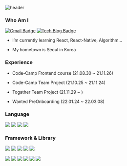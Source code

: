 ![header](https://capsule-render.vercel.app/api?type=waving&color=fbc02d&height=300&section=header&text=Byungjin%20Ahn&fontSize=70)




<h3>Who Am I</h3>

[![Gmail Badge](https://img.shields.io/badge/Gmail-d14836?style=flat-square&logo=Gmail&logoColor=white&link=mailto:byungjin0120@gmail.com)](mailto:byungjin0120@gmail.com) [![Tech Blog Badge](http://img.shields.io/badge/-Blog-black?style=flat-square&logo=blogger&logoColor=white&link=https://velog.io/@byungjin0120)](https://bbyungs.github.io/)

- I’m currently learning  React, React-Native, Algorithm...

- My hometown is Seoul in Korea


<h3>Experience</h3>

- Code-Camp Frontend course (21.08.30 ~ 21.11.26)

- Code-Camp Team Project (21.10.25 ~ 21.11.24) 
- Togather Team Project (21.11.29 ~ )
- Wanted PreOnboarding (22.01.24 ~ 22.03.08)


<h3>Language</h3>

<img src="https://img.shields.io/badge/javascript-%23323330.svg?style=for-the-badge&logo=javascript&logoColor=white&color=ffea00" /> <img src="https://img.shields.io/badge/html5-%23E34F26.svg?style=for-the-badge&logo=html5&logoColor=white" /> <img src="https://img.shields.io/badge/css3-%231572B6.svg?style=for-the-badge&logo=css3&logoColor=white&color=orange" /> <img src="https://img.shields.io/badge/typescript-%23007ACC.svg?style=for-the-badge&logo=typescript&logoColor=white" />  

<h3>Framework & Library</h3>

<img src="https://img.shields.io/badge/react-%2320232a.svg?style=for-the-badge&logo=react&logoColor=%2361DAFB&color=blue" /> <img src="https://img.shields.io/badge/redux-%23593d88.svg?style=for-the-badge&logo=redux&logoColor=white" /> <img src="https://img.shields.io/badge/react_native-%2320232a.svg?style=for-the-badge&logo=react&logoColor=%2361DAFB&color=blue" /> <img src="https://img.shields.io/badge/Next-black?style=for-the-badge&logo=next.js&logoColor=white" /> <img src="https://img.shields.io/badge/styled--components-DB7093?style=for-the-badge&logo=styled-components&logoColor=white" /> 

<img src="https://img.shields.io/badge/-GraphQL-E10098?style=for-the-badge&logo=graphql&logoColor=white" /> <img src="https://img.shields.io/badge/-ApolloGraphQL-311C87?style=for-the-badge&logo=apollo-graphql" /> <img src="https://img.shields.io/badge/firebase-%23039BE5.svg?style=for-the-badge&logo=firebase" /> <img src="https://img.shields.io/badge/docker-%230db7ed.svg?style=for-the-badge&logo=docker&logoColor=white" /> <img src="https://img.shields.io/badge/MUI-%230081CB.svg?style=for-the-badge&logo=material-ui&logoColor=white" /> <img src="https://img.shields.io/badge/-AntDesign-%230170FE?style=for-the-badge&logo=ant-design&logoColor=white" />





